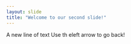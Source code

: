 ```yaml
---
layout: slide
title: "Welcome to our second slide!"
---
```

A new line of text
Use th eleft arrow to go back!
